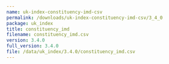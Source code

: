 ```yaml
---
name: uk-index-constituency-imd-csv
permalink: /downloads/uk-index-constituency-imd-csv/3_4_0
package: uk_index
title: constituency_imd
filename: constituency_imd.csv
version: 3.4.0
full_version: 3.4.0
file: /data/uk_index/3.4.0/constituency_imd.csv
---
```


